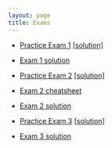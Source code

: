 ```yaml
---
layout: page
title: Exams
---
```


* [Practice Exam 1](docs/exams/data1010-practice-midterm-1.pdf) [[solution]](docs/exams/data1010-practice-midterm-1-sol.pdf)

* [Exam 1 solution](https://drive.google.com/file/d/1kHUxAr-J77tmLsRJQcehB9D_qA0NSLSz/view?usp=sharing)

* [Practice Exam 2](docs/exams/data1010-practice-midterm-2.pdf) [[solution]](docs/exams/data1010-practice-midterm-2-sol.pdf)

* [Exam 2 cheatsheet](docs/exams/data1010-abridged-cheatsheet.pdf)

* [Exam 2 solution](https://drive.google.com/file/d/11BPlfsje_J3BLOd8in-hcfSWB4ylCz2Z/view?usp=sharing)

* [Practice Exam 3](docs/exams/data1010-practice-midterm-3.pdf) [[solution]](docs/exams/data1010-practice-midterm-3-sol.pdf)

* [Exam 3 solution](https://drive.google.com/file/d/1I3ZHzy70zIhnhbT07joZAysatlf6I7qA)
